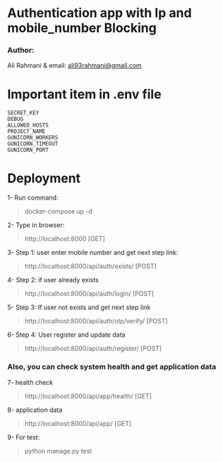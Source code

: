 # Authentication app with Ip and mobile_number Blocking

### Author:

Ali Rahmani & email: ali93rahmani@gmail.com

# Important item in .env file

```
SECRET_KEY
DEBUG
ALLOWED_HOSTS
PROJECT_NAME
GUNICORN_WORKERS
GUNICORN_TIMEOUT
GUNICORN_PORT
```

# Deployment

1- Run command:

> docker-compose up -d

2- Type in browser:

> http://localhost:8000  [GET]

3- Step 1: user enter mobile number and get next step link:

> http://localhost:8000/api/auth/exists/  [POST]

4- Step 2: if user already exists

> http://localhost:8000/api/auth/login/  [POST]

5- Step 3: If user not exists and get next step link

> http://localhost:8000/api/auth/otp/verify/  [POST]

6- Step 4: User register and update data

> http://localhost:8000/api/auth/register/   [POST]

### Also, you can check system health and get application data

7- health check

> http://localhost:8000/api/app/health/  [GET]

8- application data

> http://localhost:8000/api/app/  [GET]


9- For test:

> python manage.py test